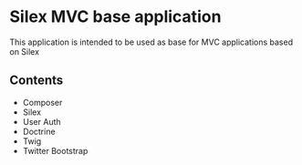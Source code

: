 Silex MVC base application
==========================

This application is intended to be used as base for MVC applications based on Silex

Contents
--------
+ Composer
+ Silex
+ User Auth
+ Doctrine
+ Twig
+ Twitter Bootstrap
